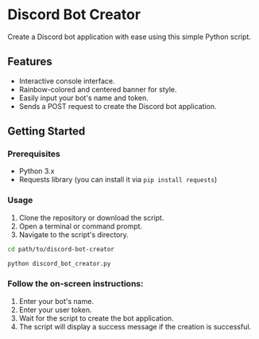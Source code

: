 # Discord Bot Creator

Create a Discord bot application with ease using this simple Python script.

## Features

- Interactive console interface.
- Rainbow-colored and centered banner for style.
- Easily input your bot's name and token.
- Sends a POST request to create the Discord bot application.

## Getting Started

### Prerequisites

- Python 3.x
- Requests library (you can install it via `pip install requests`)

### Usage

1. Clone the repository or download the script.
2. Open a terminal or command prompt.
3. Navigate to the script's directory.

```bash
cd path/to/discord-bot-creator
```

```bash
python discord_bot_creator.py
```

### Follow the on-screen instructions:

1. Enter your bot's name.
2. Enter your user token.
3. Wait for the script to create the bot application.
4. The script will display a success message if the creation is successful.